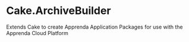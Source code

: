 # Cake.ArchiveBuilder
Extends Cake to create Apprenda Application Packages for use with the Apprenda Cloud Platform
